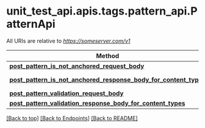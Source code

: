 <a name="top"></a>
# unit_test_api.apis.tags.pattern_api.PatternApi

All URIs are relative to *https://someserver.com/v1*

Method | HTTP request | Description
------------- | ------------- | -------------
[**post_pattern_is_not_anchored_request_body**](pattern_api/post_pattern_is_not_anchored_request_body.md) | **post** /requestBody/postPatternIsNotAnchoredRequestBody | 
[**post_pattern_is_not_anchored_response_body_for_content_types**](pattern_api/post_pattern_is_not_anchored_response_body_for_content_types.md) | **post** /responseBody/postPatternIsNotAnchoredResponseBodyForContentTypes | 
[**post_pattern_validation_request_body**](pattern_api/post_pattern_validation_request_body.md) | **post** /requestBody/postPatternValidationRequestBody | 
[**post_pattern_validation_response_body_for_content_types**](pattern_api/post_pattern_validation_response_body_for_content_types.md) | **post** /responseBody/postPatternValidationResponseBodyForContentTypes | 

[[Back to top]](#top) [[Back to Endpoints]](../../../README.md#Endpoints) [[Back to README]](../../../README.md)
